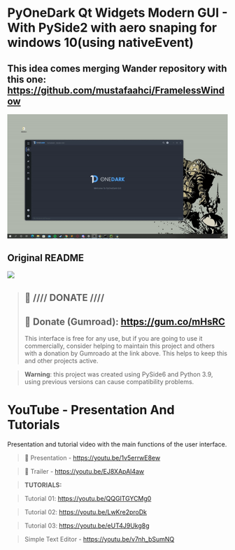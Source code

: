 # PyOneDark Qt Widgets Modern GUI - With PySide2 with aero snaping for windows 10(using nativeEvent)
## This idea comes merging  Wander repository with this one: https://github.com/mustafaahci/FramelessWindow

![](https://github.com/peterfur/PyOneDark_Qt_Widgets_Modern_GUI/blob/master/gif.gif)


## Original README
![](https://user-images.githubusercontent.com/60605512/127739671-653eccb8-49da-4244-ae48-a8ae9b9b6fb2.png)
> ## :gift: **//// DONATE ////**
> ## 🔗 Donate (Gumroad): https://gum.co/mHsRC
> This interface is free for any use, but if you are going to use it commercially, consider helping to maintain this project and others with a donation by Gumroado at the link above. This helps to keep this and other projects active.

> **Warning**: this project was created using PySide6 and Python 3.9, using previous versions can cause compatibility problems.

# YouTube - Presentation And Tutorials
Presentation and tutorial video with the main functions of the user interface.
> 🔗 Presentation - https://youtu.be/1v5errwE8ew

> 🔗 Trailer - https://youtu.be/EJ8XApAl4aw

> **TUTORIALS:**

> Tutorial 01: https://youtu.be/QQGlTGYCMg0

> Tutorial 02: https://youtu.be/LwKre2proDk

> Tutorial 03: https://youtu.be/eUT4J9Ukg8g

> Simple Text Editor - https://youtu.be/v7nh_bSumNQ
